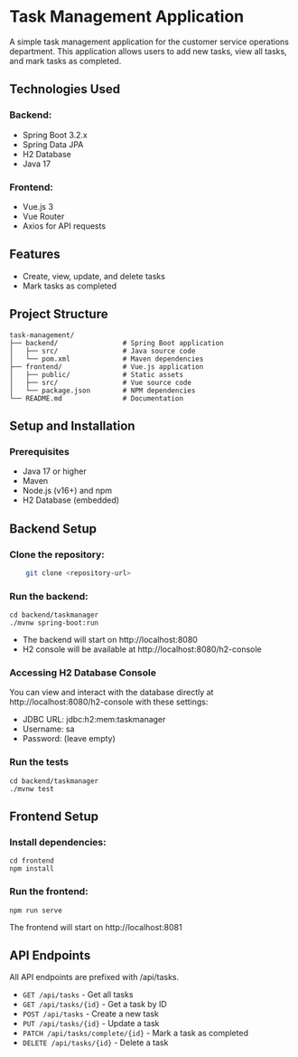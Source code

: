 # Task Management Application
A simple task management application for the customer service operations department. This application allows users to add new tasks, view all tasks, and mark tasks as completed.
## Technologies Used

### Backend:

- Spring Boot 3.2.x
- Spring Data JPA
- H2 Database
- Java 17

### Frontend:

- Vue.js 3
- Vue Router
- Axios for API requests

## Features

- Create, view, update, and delete tasks
- Mark tasks as completed

## Project Structure
```
task-management/
├── backend/                # Spring Boot application
│   ├── src/                # Java source code
│   └── pom.xml             # Maven dependencies
├── frontend/               # Vue.js application
│   ├── public/             # Static assets
│   ├── src/                # Vue source code
│   └── package.json        # NPM dependencies
└── README.md               # Documentation
```
## Setup and Installation
### Prerequisites

- Java 17 or higher
- Maven
- Node.js (v16+) and npm
- H2 Database (embedded)

## Backend Setup

### Clone the repository:
```bash
    git clone <repository-url>
```

### Run the backend:
```
cd backend/taskmanager
./mvnw spring-boot:run
```
- The backend will start on http://localhost:8080
- H2 console will be available at http://localhost:8080/h2-console

### Accessing H2 Database Console
You can view and interact with the database directly at http://localhost:8080/h2-console with these settings:

- JDBC URL: jdbc:h2:mem:taskmanager
- Username: sa
- Password: (leave empty)

### Run the tests
```
cd backend/taskmanager
./mvnw test
```

## Frontend Setup

### Install dependencies:
```
cd frontend
npm install
```

### Run the frontend:
```
npm run serve
```
The frontend will start on http://localhost:8081

## API Endpoints
All API endpoints are prefixed with /api/tasks.

- `GET /api/tasks` - Get all tasks
- `GET /api/tasks/{id}` - Get a task by ID
- `POST /api/tasks` - Create a new task
- `PUT /api/tasks/{id}` - Update a task
- `PATCH /api/tasks/complete/{id}` - Mark a task as completed
- `DELETE /api/tasks/{id}` - Delete a task